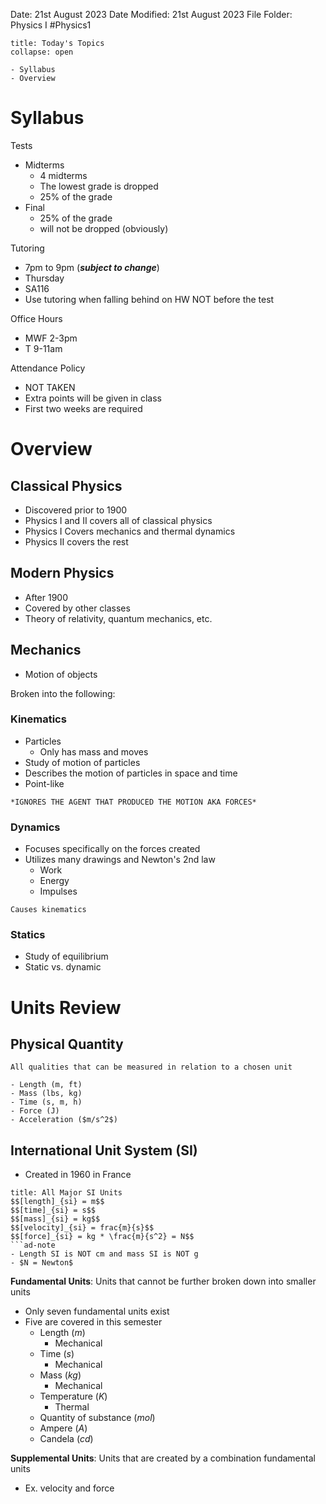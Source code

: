 Date: 21st August 2023
Date Modified: 21st August 2023
File Folder: Physics I
#Physics1

```ad-abstract
title: Today's Topics
collapse: open

- Syllabus
- Overview

```

# Syllabus

Tests
- Midterms
	- 4 midterms
	- The lowest grade is dropped
	- 25% of the grade
- Final
	- 25% of the grade
	- will not be dropped (obviously)

Tutoring
- 7pm to 9pm (***subject to change***)
- Thursday
- SA116
- Use tutoring when falling behind on HW NOT before the test

Office Hours
- MWF 2-3pm
- T 9-11am

Attendance Policy
- NOT TAKEN
- Extra points will be given in class
- First two weeks are required

# Overview

## Classical Physics
- Discovered prior to 1900
- Physics I and II covers all of classical physics
- Physics I Covers mechanics and thermal dynamics
- Physics II covers the rest 

## Modern Physics
- After 1900
- Covered by other classes
- Theory of relativity, quantum mechanics, etc.

## Mechanics
- Motion of objects

Broken into the following:
### Kinematics
- Particles 
	- Only has mass and moves
- Study of motion of particles 
- Describes the motion of particles in space and time
- Point-like

```ad-important
*IGNORES THE AGENT THAT PRODUCED THE MOTION AKA FORCES*
```
### Dynamics
- Focuses specifically on the forces created
- Utilizes many drawings and Newton's 2nd law
	- Work
	- Energy
	- Impulses

```ad-note
Causes kinematics
```
### Statics
- Study of equilibrium
- Static vs. dynamic

# Units Review

## Physical Quantity

```ad-summary
All qualities that can be measured in relation to a chosen unit
```

```ad-example
- Length (m, ft)
- Mass (lbs, kg)
- Time (s, m, h)
- Force (J)
- Acceleration ($m/s^2$)
```

## International Unit System (SI)
- Created in 1960 in France

```ad-important
title: All Major SI Units
$$[length]_{si} = m$$
$$[time]_{si} = s$$
$$[mass]_{si} = kg$$
$$[velocity]_{si} = frac{m}{s}$$
$$[force]_{si} = kg * \frac{m}{s^2} = N$$
```ad-note
- Length SI is NOT cm and mass SI is NOT g
- $N = Newton$
```

**Fundamental Units**: Units that cannot be further broken down into smaller units
- Only seven fundamental units exist
- Five are covered in this semester
	- Length ($m$)
		- Mechanical
	- Time ($s$)
		- Mechanical
	- Mass ($kg$)
		- Mechanical
	- Temperature ($K$)
		- Thermal
	- Quantity of substance ($mol$)
	- Ampere ($A$)
	- Candela ($cd$)

**Supplemental Units**: Units that are created by a combination fundamental units
- Ex. velocity and force




